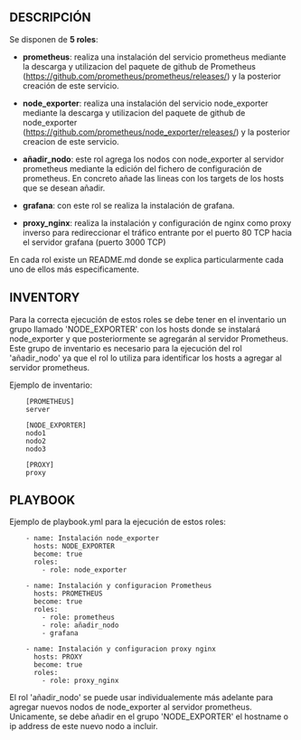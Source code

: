 ## DESCRIPCIÓN


Se disponen de **5 roles**:

- **prometheus**: realiza una instalación del servicio prometheus mediante la descarga y utilizacion del paquete de github de Prometheus (https://github.com/prometheus/prometheus/releases/) y la posterior creación de este servicio.

- **node_exporter**: realiza una instalación del servicio node_exporter mediante la descarga y utilizacion del paquete de github de node_exporter (https://github.com/prometheus/node_exporter/releases/) y la posterior creacion de este servicio.

- **añadir_nodo**: este rol agrega los nodos con node_exporter al servidor prometheus mediante la edición del fichero de configuración de prometheus. En concreto añade las lineas con los targets de los hosts que se desean añadir.


- **grafana**: con este rol se realiza la instalación de grafana.


- **proxy_nginx**: realiza la instalación y configuración de nginx como proxy inverso para redireccionar el tráfico entrante por el puerto 80 TCP hacia el servidor grafana (puerto 3000 TCP)


En cada rol existe un README.md donde se explica particularmente cada uno de ellos más especificamente.




## INVENTORY


Para la correcta ejecución de estos roles se debe tener en el inventario un grupo llamado 'NODE_EXPORTER' con los hosts donde se instalará node_exporter y que posteriormente se agregarán al servidor Prometheus. Este grupo de inventario es necesario para la ejecución del rol 'añadir_nodo' ya que el rol lo utiliza para identificar los hosts a agregar al servidor prometheus.


 Ejemplo de inventario:

		[PROMETHEUS]
		server

		[NODE_EXPORTER]
		nodo1
		nodo2
		nodo3
		
		[PROXY]
		proxy




## PLAYBOOK


Ejemplo de playbook.yml para la ejecución de estos roles:


        - name: Instalación node_exporter
          hosts: NODE_EXPORTER
          become: true
          roles:
            - role: node_exporter

        - name: Instalación y configuracion Prometheus
          hosts: PROMETHEUS
          become: true
          roles:
            - role: prometheus
            - role: añadir_nodo
            - grafana
         
		- name: Instalación y configuracion proxy nginx
          hosts: PROXY
          become: true
          roles:
            - role: proxy_nginx


    
El rol 'añadir_nodo' se puede usar individualemente más adelante para agregar nuevos nodos de node_exporter al servidor prometheus. Unicamente, se debe añadir en el grupo 'NODE_EXPORTER' el hostname o ip address de este nuevo nodo a incluir.